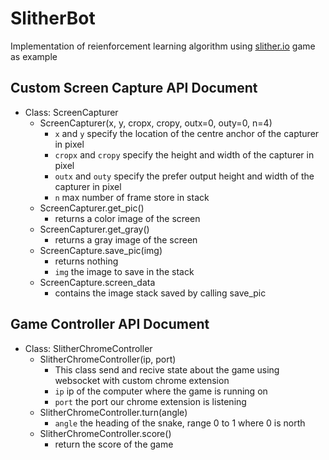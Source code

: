 # SlitherBot

Implementation of reienforcement learning algorithm using [slither.io](http://slither.io/) game as example

## Custom Screen Capture API Document

- Class: ScreenCapturer
  - ScreenCapturer(x, y, cropx, cropy, outx=0, outy=0, n=4)
    - `x` and `y` specify the location of the centre anchor of the capturer in pixel
    - `cropx` and `cropy` specify the height and width of the capturer in pixel
    - `outx` and `outy` specify the prefer output height and width of the capturer in pixel
    - `n` max number of frame store in stack
  - ScreenCapturer.get_pic()
    - returns a color image of the screen
  - ScreenCapturer.get_gray() 
    - returns a gray image of the screen
  - ScreenCapture.save_pic(img)
    - returns nothing
    - `img` the image to save in the stack
  - ScreenCapture.screen_data
    - contains the image stack saved by calling save_pic
    
## Game Controller API Document

- Class: SlitherChromeController
    - SlitherChromeController(ip, port)
      - This class send and recive state about the game using websocket with custom chrome extension
      - `ip` ip of the computer where the game is running on
      - `port` the port our chrome extension is listening
    - SlitherChromeController.turn(angle)
      - `angle` the heading of the snake, range 0 to 1 where 0 is north
    - SlitherChromeController.score()
      - return the score of the game
      
